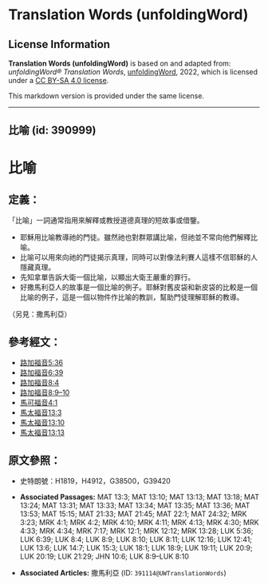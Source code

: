 # Translation Words (unfoldingWord)

## License Information

**Translation Words (unfoldingWord)** is based on and adapted from: _unfoldingWord® Translation Words_, [unfoldingWord](https://unfoldingword.org/utw), 2022, which is licensed under a [CC BY-SA 4.0 license](https://creativecommons.org/licenses/by-sa/4.0/legalcode.en).

This markdown version is provided under the same license.



--------------------------------

## 比喻 (id: 390999)

比喻
==

定義：
---

「比喻」一詞通常指用來解釋或教授道德真理的短故事或借鑒。

* 耶穌用比喻教導祂的門徒。雖然祂也對群眾講比喻，但祂並不常向他們解釋比喻。
* 比喻可以用來向祂的門徒揭示真理，同時可以對像法利賽人這樣不信耶穌的人隱藏真理。
* 先知拿單告訴大衛一個比喻，以顯出大衛王嚴重的罪行。
* 好撒馬利亞人的故事是一個比喻的例子。耶穌對舊皮袋和新皮袋的比較是一個比喻的例子，這是一個以物件作比喻的教訓，幫助門徒理解耶穌的教導。

（另見：撒馬利亞）

參考經文：
-----

* [路加福音5:36](https://ref.ly/Luke5:36)
* [路](https://ref.ly/Luke6:39)[加福音](https://ref.ly/Luke5:36)[6:39](https://ref.ly/Luke6:39)
* [路](https://ref.ly/Luke8:4)[加福音](https://ref.ly/Luke5:36)[8:4](https://ref.ly/Luke8:4)
* [路](https://ref.ly/Luke8:9-Luke8:10)[加福音](https://ref.ly/Luke5:36)[8:9–10](https://ref.ly/Luke8:9-Luke8:10)
* [馬可福音4:1](https://ref.ly/Mark4:1)
* [馬太福音13:3](https://ref.ly/Matt13:3)
* [馬太福音13:10](https://ref.ly/Matt13:10)
* [馬太福音13:13](https://ref.ly/Matt13:13)

原文參照：
-----

* 史特朗號：H1819，H4912，G38500，G39420

* **Associated Passages:** MAT 13:3; MAT 13:10; MAT 13:13; MAT 13:18; MAT 13:24; MAT 13:31; MAT 13:33; MAT 13:34; MAT 13:35; MAT 13:36; MAT 13:53; MAT 15:15; MAT 21:33; MAT 21:45; MAT 22:1; MAT 24:32; MRK 3:23; MRK 4:1; MRK 4:2; MRK 4:10; MRK 4:11; MRK 4:13; MRK 4:30; MRK 4:33; MRK 4:34; MRK 7:17; MRK 12:1; MRK 12:12; MRK 13:28; LUK 5:36; LUK 6:39; LUK 8:4; LUK 8:9; LUK 8:10; LUK 8:11; LUK 12:16; LUK 12:41; LUK 13:6; LUK 14:7; LUK 15:3; LUK 18:1; LUK 18:9; LUK 19:11; LUK 20:9; LUK 20:19; LUK 21:29; JHN 10:6; LUK 8:9–LUK 8:10
* **Associated Articles:** 撒馬利亞 (ID: `391114@UWTranslationWords`)

